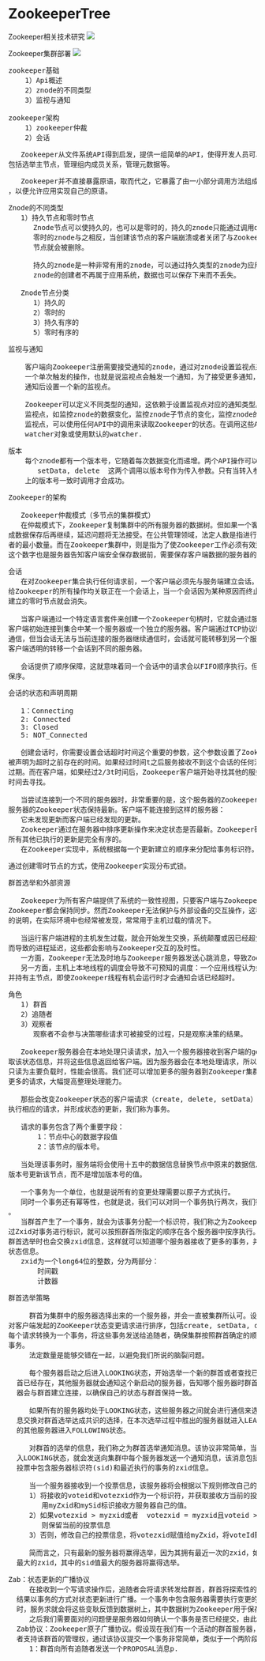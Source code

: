 # ZookeeperTree
Zookeeper相关技术研究
![](https://i.imgur.com/tJXCTBl.png)

Zookeeper集群部署
![](https://i.imgur.com/iPehjdO.png)

<pre>
zookeeper基础
    1）Api概述
    2）znode的不同类型
    3）监视与通知
	
zookeeper架构
    1）zookeeper仲裁
    2）会话
</pre>

<pre>
   Zookeeper从文件系统API得到启发，提供一组简单的API，使得开发人员可以实现通用的协作任务，
包括选举主节点，管理组内成员关系，管理元数据等。
</pre>

<pre>
   Zookeeper并不直接暴露原语，取而代之，它暴露了由一小部分调用方法组成的类似文件系统的API
，以便允许应用实现自己的原语。
</pre>

<pre>
Znode的不同类型
   1）持久节点和零时节点
      Znode节点可以使持久的，也可以是零时的，持久的znode只能通过调用delete来进行删除，
      零时的znode与之相反，当创建该节点的客户端崩溃或者关闭了与Zookeeper的连接时，这个
      节点就会被删除。
 
      持久的znode是一种非常有用的znode，可以通过持久类型的znode为应用保存一些数据，即使
      znode的创建者不再属于应用系统，数据也可以保存下来而不丢失。

   Znode节点分类
      1）持久的
      2）零时的
      3）持久有序的
      5）零时有序的
</pre>

<pre>
监视与通知

    客户端向Zookeeper注册需要接受通知的znode，通过对znode设置监视点来接受通知，监视点是
    一个单次触发的操作，也就是说监视点会触发一个通知，为了接受更多通知，客户端必须在每次
    通知后设置一个新的监视点。

    Zookeeper可以定义不同类型的通知，这依赖于设置监视点对应的通知类型。客户端可以设置多种
    监视点，如监控znode的数据变化，监控znode子节点的变化，监控znode的创建与删除，为了设置
    监视点，可以使用任何API中的调用来读取Zookeeper的状态。在调用这些API时，传入一个
    watcher对象或使用默认的watcher.
</pre>

<pre>
版本
    每个znode都有一个版本号，它随着每次数据变化而递增。两个API操作可以有条件的执行：
       setData, delete  这两个调用以版本号作为传入参数。只有当转入参数的版本号与服务器
    上的版本号一致时调用才会成功。
</pre>

<pre>
Zookeeper的架构

   Zookeeper仲裁模式（多节点的集群模式）
   在仲裁模式下，Zookeeper复制集群中的所有服务器的数据树。但如果一个客户端等待每个服务器完
成数据保存后再继续，延迟问题将无法接受。在公共管理领域，法定人数是指进行一项投票所需的立法
者的最小数量。而在Zookeeper集群中，则是指为了使Zookeeper工作必须有效运行的服务器的最小值。
这个数字也是服务器告知客户端安全保存数据前，需要保存客户端数据的服务器的最小个数。
</pre>

<pre>
会话
   在对Zookeeper集合执行任何请求前，一个客户端必须先与服务端建立会话。客户端提交
给Zookeeper的所有操作均关联正在一个会话上，当一个会话因为某种原因而终止时，在这个会话期间
建立的零时节点就会消失。

   当客户端通过一个特定语言套件来创建一个Zookeeper句柄时，它就会通过服务器建立一个会话。
客户端初始连接到集合中某一个服务器或一个独立的服务器。客户端通过TCP协议域服务器进行连接并
通信，但当会话无法与当前连接的服务器继续通信时，会话就可能转移到另一个服务器上。Zookeeper
客户端透明的转移一个会话到不同的服务器。

   会话提供了顺序保障，这就意味着同一个会话中的请求会以FIFO顺序执行。但是在多个会话之间不
保序。
</pre>

<pre>
会话的状态和声明周期

   1：Connecting
   2: Connected
   3: Closed
   5: NOT_Connected

   创建会话时，你需要设置会话超时时间这个重要的参数，这个参数设置了Zookeeper服务器允许会话
被声明为超时之前存在的时间。如果经过时间t之后服务接收不到这个会话的任何消息，服务就会声明会话
过期。而在客户端，如果经过2/3t时间后，Zookeeper客户端开始寻找其他的服务器，而此时还有t/3的
时间去寻找。

   当尝试连接到一个不同的服务器时，非常重要的是，这个服务器的Zookeeper状态要与最后连接的
服务器的Zookeeper状态保持最新。客户端不能连接到这样的服务器：
   它未发现更新而客户端已经发现的更新。
   Zookeeper通过在服务器中排序更新操作来决定状态是否最新。Zookeeper确保每一个变化相对于
所有其他已执行的更新是完全有序的。
   在Zookeeper实现中，系统根据每一个更新建立的顺序来分配给事务标识符。
</pre>

<pre>
通过创建零时节点的方式，使用Zookeeper实现分布式锁。
</pre>

<pre>
群首选举和外部资源

   Zookeeper为所有客户端提供了系统的一致性视图，只要客户端与Zookeeper进行任何交互操作，
Zookeeper都会保持同步。然而Zookeeper无法保护与外部设备的交互操作，这种缺乏保护的特殊问题
的说明，在实际环境中也经常被发现，常常用于主机过载的情况下。

   当运行客户端进程的主机发生过载，就会开始发生交换，系统颠覆或因已经超负载的主机资源的竞争
而导致的进程延迟，这些都会影响与Zookeeper交互的及时性。
   一方面，Zookeeper无法及时地与Zookeeper服务器发送心跳消息，导致Zookeeper的会话超时。
   另一方面，主机上本地线程的调度会导致不可预知的调度：一个应用线程认为会话仍处于活动状态，
并持有主节点，即使Zookeeper线程有机会运行时才会通知会话已经超时。
</pre>

<pre>
角色
   1) 群首
   2）追随者
   3）观察者
      观察者不会参与决策哪些请求可被接受的过程，只是观察决策的结果。

   Zookeeper服务器会在本地处理只读请求，加入一个服务器接收到客户端的getData请求，服务器读
取该状态信息，并将这些信息返回给客户端。因为服务器会在本地处理请求，所以Zookeeper在处理以
只读为主要负载时，性能会很高。我们还可以增加更多的服务器到Zookeeper集群中，这样就可以处理
更多的请求，大幅提高整理处理能力。

   那些会改变Zookeeper状态的客户端请求（create, delete, setData）将会被转发给群首，群首
执行相应的请求，并形成状态的更新，我们称为事务。

   请求的事务包含了两个重要字段：
       1：节点中心的数据字段值
       2：该节点的版本号。

   当处理该事务时，服务端将会使用十五中的数据信息替换节点中原来的数据信息，并会用事务中的
版本号更新该节点，而不是增加版本号的值。

   一个事务为一个单位，也就是说所有的变更处理需要以原子方式执行。
   同时一个事务还有幂等性，也就是说，我们可以对同一个事务执行两次，我们得到的结果还是一样的
。
   当群首产生了一个事务，就会为该事务分配一个标识符，我们称之为Zookeeper会话ID(zxid)，通
过Zxid对事务进行标识，就可以按照群首所指定的顺序在各个服务器中按序执行。服务器之间在进行新的
群首选举时也会交换zxid信息，这样就可以知道哪个服务器接收了更多的事务，并可以同步他们之间的
状态信息。
   zxid为一个long64位的整数，分为两部分：
       时间戳
       计数器
</pre>

<pre>
群首选举策略

     群首为集群中的服务器选择出来的一个服务器，并会一直被集群所认可。设置群首的目的是为了
对客户端发起的ZooKeeper状态变更请求进行排序，包括create, setData, delete操作，群首为
每个请求转换为一个事务，将这些事务发送给追随者，确保集群按照群首确定的顺序接收并处理这些
事务。
     法定数量是能够交错在一起，以避免我们所说的脑裂问题。

     每个服务器启动之后进入LOOKING状态，开始选举一个新的群首或者查找已经存在的群首，如果群
  首已经存在，其他服务器就会通知这个新启动的服务器，告知哪个服务器时群首，与此同时，新的服务
  器会与群首建立连接，以确保自己的状态与群首保持一致。

     如果所有的服务器均处于LOOKING状态，这些服务器之间就会进行通信来选举出一个群首，通过信
  息交换对群首选举达成共识的选择，在本次选举过程中胜出的服务器就进入LEADING状态，而集群中
  的其他服务器进入FOLLOWING状态。

     对群首的选举的信息，我们称之为群首选举通知消息。该协议非常简单，当一个服务器进
  入LOOKING状态，就会发送向集群中每个服务器发送一个通知消息，该消息包括该服务器的投票信息，
  投票中包含服务器标识符(sid)和最近执行的事务的zxid信息。
     
     当一个服务器接收到一个投票信息，该服务器将会根据以下规则修改自己的投票信息
     1）将接收的voteid和votezxid作为一个标识符，并获取接收方当前的投票中的zxid，
        用myZxid和mySid标识接收方服务器自己的值。
     2）如果votezxid > myzxid或者  votezxid = myzxid且voteid > mysid
        则保留当前的投票信息
     3）否则，修改自己的投票信息，将votezxid赋值给myZxid，将voteId赋值给mySid

     简而言之，只有最新的服务器将赢得选举，因为其拥有最近一次的zxid，如果多个服务器拥有
  最大的zxid，其中的sid值最大的服务器将赢得选举。
</pre>

<pre>
Zab：状态更新的广播协议
     在接收到一个写请求操作后，追随者会将请求转发给群首，群首将探索性的执行该请求，并将执行
  结果以事务的方式对状态更新进行广播。一个事务中包含服务器需要执行变更的确切操作，当事务提交
  时，服务求就会将这些变耿反馈到数据树上，其中数据树为Zookeeper用于保存状态信息的数据结构。
     之后我们需要面对的问题便是服务器如何确认一个事务是否已经提交，由此引入了我们所采用的
  Zab协议：Zookeeper原子广播协议。假设现在我们有一个活动的群首服务器，并拥有仲裁数量的追随
  者支持该群首的管理权，通过该协议提交一个事务非常简单，类似于一个两阶段提交。
     1：群首向所有追随者发送一个PROPOSAL消息p.
</pre>